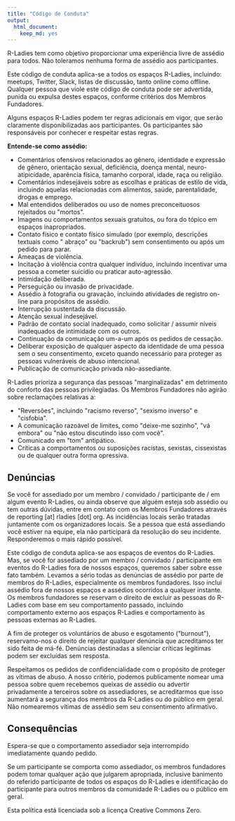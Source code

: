```yaml
---
title: "Código de Conduta"
output:
  html_document:
    keep_md: yes
---
```


R-Ladies tem como objetivo proporcionar uma experiência livre de assédio para todos. Não toleramos nenhuma forma de assédio aos participantes.

Este código de conduta aplica-se a todos os espaços R-Ladies, incluindo: meetups, Twitter, Slack, listas de discussão, tanto online como offline. Qualquer pessoa que viole este código de conduta pode ser advertida, punida ou expulsa destes espaços, conforme critérios dos Membros Fundadores.

Alguns espaços R-Ladies podem ter regras adicionais em vigor, que serão claramente disponibilizadas aos participantes. Os participantes são responsáveis por conhecer e respeitar estas regras.

**Entende-se como assédio:**

- Comentários ofensivos relacionados ao gênero, identidade e expressão de gênero, orientação sexual, deficiência, doença mental, neuro-atipicidade, aparência física, tamanho corporal, idade, raça ou religião.
- Comentários indesejáveis sobre as escolhas e práticas de estilo de vida, incluindo aquelas relacionadas com alimentos, saúde, parentalidade, drogas e emprego.
- Mal entendidos deliberados ou uso de nomes preconceituosos rejeitados ou "mortos".
- Imagens ou comportamentos sexuais gratuitos, ou fora do tópico em espaços inapropriados.
- Contato físico e contato físico simulado (por exemplo, descrições textuais como " abraço" ou "backrub") sem consentimento ou após um pedido para parar.
- Ameaças de violência.
- Incitação à violência contra qualquer indivíduo, incluindo incentivar uma pessoa a cometer suicídio ou praticar auto-agressão.
- Intimidação deliberada.
- Perseguição ou invasão de privacidade.
- Assédio à fotografia ou gravação, incluindo atividades de registro on-line para propósitos de assédio.
- Interrupção sustentada da discussão.
- Atenção sexual indesejável.
- Padrão de contato social inadequado, como solicitar / assumir níveis inadequados de intimidade com os outros.
- Continuação da comunicação um-a-um após os pedidos de cessação.
- Deliberar exposição de qualquer aspecto da identidade de uma pessoa sem o seu consentimento, exceto quando necessário para proteger as pessoas vulneráveis de abuso intencional.
- Publicação de comunicação privada não-assediante.

R-Ladies prioriza a segurança das pessoas "marginalizadas" em detrimento do conforto das pessoas privilegiadas. Os Membros Fundadores não agirão sobre reclamações relativas a:

- "Reversões", incluindo "racismo reverso", "sexismo inverso" e "cisfobia".
- A comunicação razoável de limites, como "deixe-me sozinho", "vá embora" ou "não estou discutindo isso com você".
- Comunicado em "tom" antipático.
- Críticas a comportamentos ou suposições racistas, sexistas, cissexistas ou de qualquer outra forma opressiva.

## Denúncias
Se você for assediado por um membro / convidado / participante de / em algum evento R-Ladies, ou ainda observe que alguém esteja sob assédio ou tem outras dúvidas, entre em contato com os Membros Fundadores através de reporting [at] rladies [dot] org. As incidências locais serão tratadas juntamente com os organizadores locais. Se a pessoa que está assediando você estiver na equipe, ela não participará da resolução do seu incidente. Responderemos o mais rápido possível.

Este código de conduta aplica-se aos espaços de eventos do R-Ladies. Mas, se você for assediado por um membro / convidado / participante em eventos do R-Ladies fora de nossos espaços, queremos saber sobre esse fato também. Levamos a sério todas as denúncias de assédio por parte de membros do R-Ladies, especialmente os membros fundadores. Isso inclui assédio fora de nossos espaços e assédios ocorridos a qualquer instante. Os membros fundadores se reservam o direito de excluir as pessoas do R-Ladies com base em seu comportamento passado, incluindo comportamento externo aos espaços R-Ladies e comportamento às pessoas externas ao R-Ladies.

A fim de proteger os voluntários de abuso e esgotamento ("burnout"), reservamo-nos o direito de rejeitar qualquer denúncia que acreditamos ter sido feita de má-fé. Denúncias destinadas a silenciar críticas legítimas podem ser excluídas sem resposta.

Respeitamos os pedidos de confidencialidade com o propósito de proteger as vítimas de abuso. A nosso critério, podemos publicamente nomear uma pessoa sobre quem recebemos queixas de assédio ou advertir privadamente a terceiros sobre os assediadores, se acreditarmos que isso aumentará a segurança dos membros da R-Ladies ou do público em geral. Não nomearemos vítimas de assédio sem seu consentimento afirmativo.

## Consequências
Espera-se que o comportamento assediador seja interrompido imediatamente quando pedido.

Se um participante se comporta como assediador, os membros fundadores podem tomar qualquer ação que julgarem apropriada, inclusive banimento do referido participante de todos os espaços do R-Ladies e identificação do participante para outros membros da comunidade R-Ladies ou o público em geral.

Esta política está licenciada sob a licença Creative Commons Zero.
